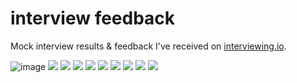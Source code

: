 # interview feedback
Mock interview results &amp; feedback I've received on [interviewing.io](https://interviewing.io).

![image](https://user-images.githubusercontent.com/39345493/158082282-d586e5cd-02cd-4096-adc1-a42a4dbbbef2.png)
![](/images/history.png)
![](/images/1.png)
![](/images/2.png)
![](/images/3.png)
![](/images/4.png)
![](/images/5.png)
![](/images/6.png)
![](/images/7.png)
![](/images/8.png)
